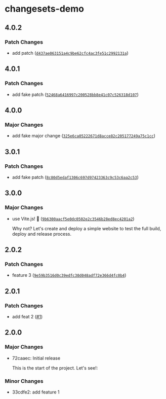 # changesets-demo

## 4.0.2

### Patch Changes

- add patch ([`d437ae063151a4c9be62cfc4ac3fe51c2992131a`](https://github.com/sitek94/changesets-demo/commit/d437ae063151a4c9be62cfc4ac3fe51c2992131a))

## 4.0.1

### Patch Changes

- add fake patch ([`52468a6416997c200528bb8e41c07c526318d107`](https://github.com/sitek94/changesets-demo/commit/52468a6416997c200528bb8e41c07c526318d107))

## 4.0.0

### Major Changes

- add fake major change ([`325e6ca05222671d8acce82c205177249a75c1cc`](https://github.com/sitek94/changesets-demo/commit/325e6ca05222671d8acce82c205177249a75c1cc))

## 3.0.1

### Patch Changes

- add fake patch ([`8c80d5edaf1306c697d97423363c9c53c6aa2c53`](https://github.com/sitek94/changesets-demo/commit/8c80d5edaf1306c697d97423363c9c53c6aa2c53))

## 3.0.0

### Major Changes

- use Vite.js! 🚀 ([`9b6300aacf5e0dc0502e2c3546b28ed8ec4201a2`](https://github.com/sitek94/changesets-demo/commit/9b6300aacf5e0dc0502e2c3546b28ed8ec4201a2))

  Why not? Let's create and deploy a simple website to test the full build, deploy and release process.

## 2.0.2

### Patch Changes

- feature 3
  ([`9e59b3516d0c39edfc30d048adf72e366d4fc0b4`](https://github.com/sitek94/changesets-demo/commit/9e59b3516d0c39edfc30d048adf72e366d4fc0b4))

## 2.0.1

### Patch Changes

- add feat 2 ([#1](https://github.com/sitek94/changesets-demo/pull/1))

## 2.0.0

### Major Changes

- 72caaec: Initial release

  This is the start of the project. Let's see!:

### Minor Changes

- 33cdfe2: add feature 1
